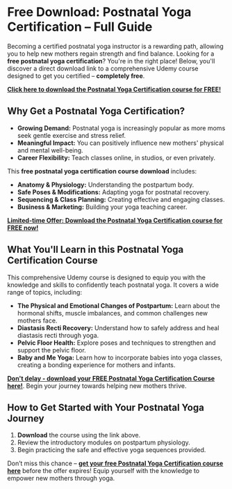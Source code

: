 # Free Download: Postnatal Yoga Certification – Full Guide

Becoming a certified postnatal yoga instructor is a rewarding path, allowing you to help new mothers regain strength and find balance. Looking for a **free postnatal yoga certification**? You're in the right place! Below, you'll discover a direct download link to a comprehensive Udemy course designed to get you certified – **completely free**.

[**Click here to download the Postnatal Yoga Certification course for FREE!**](https://udemywork.com/postnatal-yoga-certification)

## Why Get a Postnatal Yoga Certification?

*   **Growing Demand:** Postnatal yoga is increasingly popular as more moms seek gentle exercise and stress relief.
*   **Meaningful Impact:** You can positively influence new mothers' physical and mental well-being.
*   **Career Flexibility:** Teach classes online, in studios, or even privately.

This **free postnatal yoga certification course download** includes:

*   **Anatomy & Physiology:** Understanding the postpartum body.
*   **Safe Poses & Modifications:** Adapting yoga for postnatal recovery.
*   **Sequencing & Class Planning:** Creating effective and engaging classes.
*   **Business & Marketing:** Building your yoga teaching career.

[**Limited-time Offer: Download the Postnatal Yoga Certification course for FREE now!**](https://udemywork.com/postnatal-yoga-certification)

## What You'll Learn in this Postnatal Yoga Certification Course

This comprehensive Udemy course is designed to equip you with the knowledge and skills to confidently teach postnatal yoga. It covers a wide range of topics, including:

*   **The Physical and Emotional Changes of Postpartum:** Learn about the hormonal shifts, muscle imbalances, and common challenges new mothers face.
*   **Diastasis Recti Recovery:** Understand how to safely address and heal diastasis recti through yoga.
*   **Pelvic Floor Health:** Explore poses and techniques to strengthen and support the pelvic floor.
*   **Baby and Me Yoga:** Learn how to incorporate babies into yoga classes, creating a bonding experience for mothers and infants.

**[Don't delay - download your FREE Postnatal Yoga Certification Course here!](https://udemywork.com/postnatal-yoga-certification)**. Begin your journey towards helping new mothers thrive.

## How to Get Started with Your Postnatal Yoga Journey

1.  **Download** the course using the link above.
2.  Review the introductory modules on postpartum physiology.
3.  Begin practicing the safe and effective yoga sequences provided.

Don’t miss this chance – **[get your free Postnatal Yoga Certification course here](https://udemywork.com/postnatal-yoga-certification)** before the offer expires! Equip yourself with the knowledge to empower new mothers through yoga.
